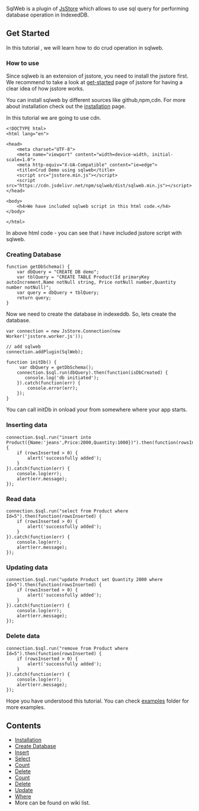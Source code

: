 SqlWeb is a plugin of [JsStore](http://jsstore.net/) which allows to use sql query for performing database operation in IndexedDB.

## Get Started

In this tutorial , we will learn how to do crud operation in sqlweb.

### How to use

Since sqlweb is an extension of jsstore, you need to install the jsstore first. We recommend to take a look at [get-started](http://jsstore.net/tutorial/get-started/) page of jsstore for having a clear idea of how jsstore works.

You can install sqlweb by different sources like github,npm,cdn. For more about installation check out the [installation](https://github.com/ujjwalguptaofficial/sqlweb/wiki/Installation) page.

In this tutorial we are going to use cdn.

```
<!DOCTYPE html>
<html lang="en">

<head>
    <meta charset="UTF-8">
    <meta name="viewport" content="width=device-width, initial-scale=1.0">
    <meta http-equiv="X-UA-Compatible" content="ie=edge">
    <title>Crud Demo using sqlweb</title>
    <script src="jsstore.min.js"></script>
    <script src="https://cdn.jsdelivr.net/npm/sqlweb/dist/sqlweb.min.js"></script>
</head>

<body>
    <h4>We have included sqlweb script in this html code.</h4>
</body>

</html>
```

In above html code - you can see that i have included jsstore script with sqlweb.

### Creating Database  

```
function getDbSchema() {
    var dbQuery = "CREATE DB demo";
    var tblQuery = "CREATE TABLE Product(Id primaryKey autoIncrement,Name notNull string, Price notNull number,Quantity number notNull)";
    var query = dbQuery + tblQuery;
    return query;
}
```

Now we need to create the database in indexeddb. So, lets create the database.

```
var connection = new JsStore.Connection(new Worker('jsstore.worker.js'));

// add sqlweb 
connection.addPlugin(SqlWeb);

function initDb() {
     var dbQuery = getDbSchema();
    connection.$sql.run(dbQuery).then(function(isDbCreated) {
       console.log('db initiated');
    }).catch(function(err) {
        console.error(err);
    });
}
```
You can call initDb in onload your from somewhere where your app starts.

### Inserting data

```
connection.$sql.run("insert into Product({Name:'jeans',Price:2000,Quantity:1000})").then(function(rowsInserted) {
    if (rowsInserted > 0) {
        alert('successfully added');
    }
}).catch(function(err) {
    console.log(err);
    alert(err.message);
});
```

### Read data

```
connection.$sql.run("select from Product where Id=5").then(function(rowsInserted) {
    if (rowsInserted > 0) {
        alert('successfully added');
    }
}).catch(function(err) {
    console.log(err);
    alert(err.message);
});
```


### Updating data

```
connection.$sql.run("update Product set Quantity 2000 where Id=5").then(function(rowsInserted) {
    if (rowsInserted > 0) {
        alert('successfully added');
    }
}).catch(function(err) {
    console.log(err);
    alert(err.message);
});
``` 

### Delete data

```
connection.$sql.run("remove from Product where Id=5").then(function(rowsInserted) {
    if (rowsInserted > 0) {
        alert('successfully added');
    }
}).catch(function(err) {
    console.log(err);
    alert(err.message);
});
```


Hope you have understood this tutorial. You can check [examples](https://github.com/ujjwalguptaofficial/sqlweb/blob/master/examples/) folder for more examples.


## Contents

* [Installation](../Installation)
* [Create Database](../Create-Database)
* [Insert](../Insert)
* [Select](../Select)
* [Count](../Count)
* [Delete](../Delete)
* [Count](../Count)
* [Delete](../Delete)
* [Update](../Update)
* [Where](../Where)
* More can be found on wiki list.